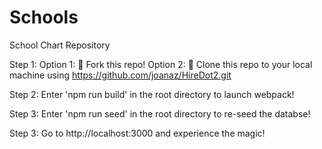 # Schools
School Chart Repository

Step 1:
  Option 1:
    🍴 Fork this repo!
  Option 2:
    👯 Clone this repo to your local machine using https://github.com/joanaz/HireDot2.git

Step 2:
  Enter 'npm run build' in the root directory to launch webpack!

Step 3:
  Enter 'npm run seed' in the root directory to re-seed the databse!

Step 3:
  Go to http://localhost:3000 and experience the magic!
